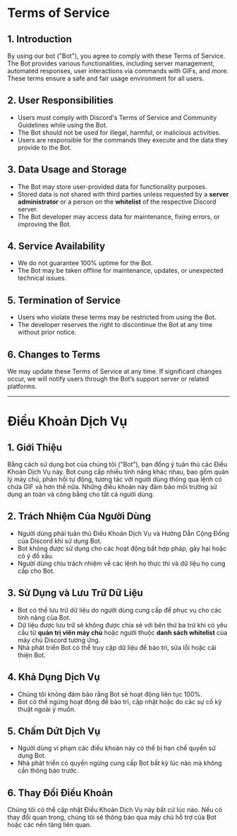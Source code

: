# **Terms of Service**

## **1. Introduction**
By using our bot ("Bot"), you agree to comply with these Terms of Service. The Bot provides various functionalities, including server management, automated responses, user interactions via commands with GIFs, and more. These terms ensure a safe and fair usage environment for all users.

## **2. User Responsibilities**
- Users must comply with Discord's Terms of Service and Community Guidelines while using the Bot.
- The Bot should not be used for illegal, harmful, or malicious activities.
- Users are responsible for the commands they execute and the data they provide to the Bot.

## **3. Data Usage and Storage**
- The Bot may store user-provided data for functionality purposes.
- Stored data is not shared with third parties unless requested by a **server administrator** or a person on the **whitelist** of the respective Discord server.
- The Bot developer may access data for maintenance, fixing errors, or improving the Bot.

## **4. Service Availability**
- We do not guarantee 100% uptime for the Bot.
- The Bot may be taken offline for maintenance, updates, or unexpected technical issues.

## **5. Termination of Service**
- Users who violate these terms may be restricted from using the Bot.
- The developer reserves the right to discontinue the Bot at any time without prior notice.

## **6. Changes to Terms**
We may update these Terms of Service at any time. If significant changes occur, we will notify users through the Bot’s support server or related platforms.

---

# **Điều Khoản Dịch Vụ**

## **1. Giới Thiệu**
Bằng cách sử dụng bot của chúng tôi ("Bot"), bạn đồng ý tuân thủ các Điều Khoản Dịch Vụ này. Bot cung cấp nhiều tính năng khác nhau, bao gồm quản lý máy chủ, phản hồi tự động, tương tác với người dùng thông qua lệnh có chứa GIF và hơn thế nữa. Những điều khoản này đảm bảo môi trường sử dụng an toàn và công bằng cho tất cả người dùng.

## **2. Trách Nhiệm Của Người Dùng**
- Người dùng phải tuân thủ Điều Khoản Dịch Vụ và Hướng Dẫn Cộng Đồng của Discord khi sử dụng Bot.
- Bot không được sử dụng cho các hoạt động bất hợp pháp, gây hại hoặc có ý đồ xấu.
- Người dùng chịu trách nhiệm về các lệnh họ thực thi và dữ liệu họ cung cấp cho Bot.

## **3. Sử Dụng và Lưu Trữ Dữ Liệu**
- Bot có thể lưu trữ dữ liệu do người dùng cung cấp để phục vụ cho các tính năng của Bot.
- Dữ liệu được lưu trữ sẽ không được chia sẻ với bên thứ ba trừ khi có yêu cầu từ **quản trị viên máy chủ** hoặc người thuộc **danh sách whitelist** của máy chủ Discord tương ứng.
- Nhà phát triển Bot có thể truy cập dữ liệu để bảo trì, sửa lỗi hoặc cải thiện Bot.

## **4. Khả Dụng Dịch Vụ**
- Chúng tôi không đảm bảo rằng Bot sẽ hoạt động liên tục 100%.
- Bot có thể ngừng hoạt động để bảo trì, cập nhật hoặc do các sự cố kỹ thuật ngoài ý muốn.

## **5. Chấm Dứt Dịch Vụ**
- Người dùng vi phạm các điều khoản này có thể bị hạn chế quyền sử dụng Bot.
- Nhà phát triển có quyền ngừng cung cấp Bot bất kỳ lúc nào mà không cần thông báo trước.

## **6. Thay Đổi Điều Khoản**
Chúng tôi có thể cập nhật Điều Khoản Dịch Vụ này bất cứ lúc nào. Nếu có thay đổi quan trọng, chúng tôi sẽ thông báo qua máy chủ hỗ trợ của Bot hoặc các nền tảng liên quan.
